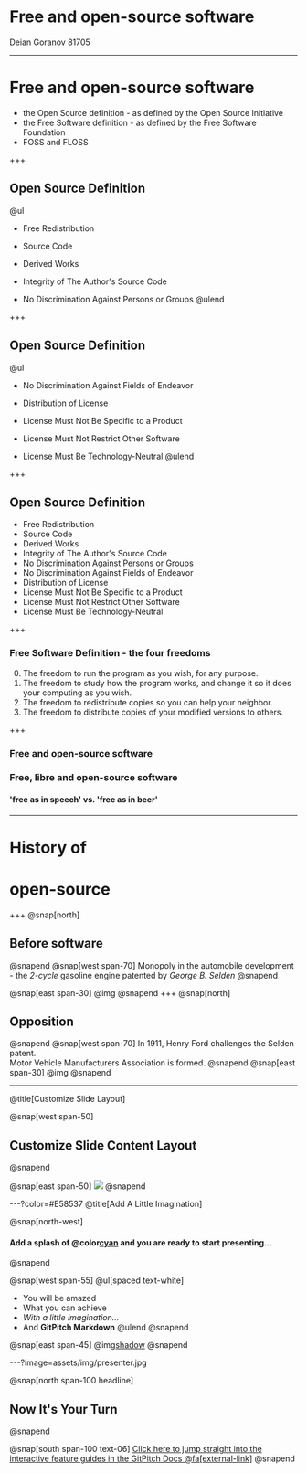 # Free and open-source software
Deian Goranov 81705

---

# Free and open-source software

- the Open Source definition - as defined by the Open Source Initiative
- the Free Software definition - as defined by the Free Software Foundation
- FOSS and FLOSS

+++
## Open Source Definition

@ul
- Free Redistribution

- Source Code

- Derived Works

- Integrity of The Author's Source Code

- No Discrimination Against Persons or Groups
@ulend

+++
## Open Source Definition

@ul
- No Discrimination Against Fields of Endeavor

- Distribution of License

- License Must Not Be Specific to a Product

- License Must Not Restrict Other Software

- License Must Be Technology-Neutral
@ulend

+++
## Open Source Definition

- Free Redistribution
- Source Code
- Derived Works
- Integrity of The Author's Source Code
- No Discrimination Against Persons or Groups
- No Discrimination Against Fields of Endeavor
- Distribution of License
- License Must Not Be Specific to a Product
- License Must Not Restrict Other Software
- License Must Be Technology-Neutral

+++
### Free Software Definition - the four freedoms
<ol start="0">
<li class="fragment">The freedom to run the program as you wish, for any purpose.</li>
<li class="fragment">The freedom to study how the program works, and change it so it does your computing as you wish.</li>
<li class="fragment">The freedom to redistribute copies so you can help your neighbor.</li>
<li class="fragment">The freedom to distribute copies of your modified versions to others.</li>
</ol>

+++
### Free and open-source software
### Free, libre and open-source software
#### 'free as in speech' vs. 'free as in beer'

---
# History of
# open-source
+++
@snap[north]
## Before software
@snapend
@snap[west span-70]
Monopoly in the automobile development - the _2-cycle_ gasoline engine patented by *George B. Selden*
@snapend

@snap[east span-30]
@img[](assets/img/GeorgeSelden.jpg)
@snapend
+++
@snap[north]
## Opposition
@snapend
@snap[west span-70]
In 1911, Henry Ford challenges the Selden patent.
<br />
Motor Vehicle Manufacturers Association is formed.
@snapend
@snap[east span-30]
@img[](assets/img/HenryFord.jpg)
@snapend

---
@title[Customize Slide Layout]

@snap[west span-50]
## Customize Slide Content Layout
@snapend

@snap[east span-50]
![](assets/img/presentation.png)
@snapend

---?color=#E58537
@title[Add A Little Imagination]

@snap[north-west]
#### Add a splash of @color[cyan](**color**) and you are ready to start presenting...
@snapend

@snap[west span-55]
@ul[spaced text-white]
- You will be amazed
- What you can achieve
- *With a little imagination...*
- And **GitPitch Markdown**
@ulend
@snapend

@snap[east span-45]
@img[shadow](assets/img/conference.png)
@snapend

---?image=assets/img/presenter.jpg

@snap[north span-100 headline]
## Now It's Your Turn
@snapend

@snap[south span-100 text-06]
[Click here to jump straight into the interactive feature guides in the GitPitch Docs @fa[external-link]](https://gitpitch.com/docs/getting-started/tutorial/)
@snapend
